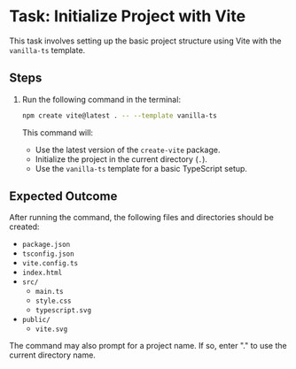 # Task: Initialize Project with Vite

This task involves setting up the basic project structure using Vite with the `vanilla-ts` template.

## Steps

1.  Run the following command in the terminal:

    ```bash
    npm create vite@latest . -- --template vanilla-ts
    ```

    This command will:

    *   Use the latest version of the `create-vite` package.
    *   Initialize the project in the current directory (`.`).
    *   Use the `vanilla-ts` template for a basic TypeScript setup.

## Expected Outcome

After running the command, the following files and directories should be created:

*   `package.json`
*   `tsconfig.json`
*   `vite.config.ts`
*   `index.html`
*   `src/`
    *   `main.ts`
    *   `style.css`
    *   `typescript.svg`
*   `public/`
    *    `vite.svg`

The command may also prompt for a project name. If so, enter "." to use the current directory name.